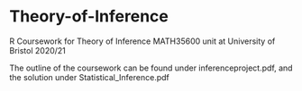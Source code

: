 # Theory-of-Inference
R Coursework for Theory of Inference MATH35600 unit at University of Bristol 2020/21

The outline of the coursework can be found under inferenceproject.pdf, and the solution under Statistical_Inference.pdf
